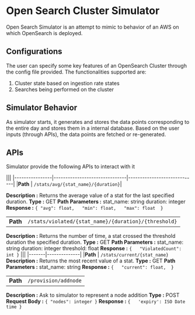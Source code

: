 # Open Search Cluster Simulator
Open Search Simulator is an attempt to mimic to behavior of an AWS on which OpenSearch is deployed. 

## Configurations
The user can specify some key features of an OpenSearch Cluster through the config file provided. The functionalities supported are:
1.	Cluster state based on ingestion rate states
2.	Searches being performed on the cluster

## Simulator Behavior 
As simulator starts, it generates and stores the data points corresponding to the entire day and stores them in a internal database. Based on the user inputs (through APIs), the data points are fetched or re-generated.

## APIs
Simulator provide the following APIs to interact with it

|||
|----------------|-------------------------------|-----------------------------|
|__Path__           | `/stats/avg/{stat_name}/{duration}`|

**Description :** Returns the average value of a stat for the last specified 	duration.
**Type :** GET 
**Path Parameters :**
stat_name: string
duration: integer
**Response :** 
`{
	    "avg": float,  
	    "min": float,  
	    "max": float 
	    }`


|||
|-------|--------------|
|__Path__ | `/stats/violated/{stat_name}/{duration}/{threshold}`
**Description :** Returns the number of time, a stat crossed the threshold duration the specified duration.
**Type :** GET 
**Path Parameters :**
stat_name: string
duration: integer
threshold: float
**Response :** 
`{  
    "ViolatedCount": int
}`
|||
|-------|--------------|
|__Path__ | `/stats/current/{stat_name}`
**Description :** Returns the most recent value of a stat.
**Type :** GET 
**Path Parameters :**
stat_name: string
**Response :** 
`{  
    "current": float, 
}`

|||
|-------|--------------|
|__Path__ |`/provision/addnode`
**Description :** Ask to simulator to represent a node addition
**Type :** POST
**Request Body :**
`{
"nodes": integer
}`
**Response :** 
`{  
'expiry': ISO Date time
}`

